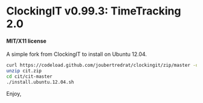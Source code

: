 ClockingIT v0.99.3: TimeTracking 2.0
====================================
#### MIT/X11 license


A simple fork from ClockingIT to install on Ubuntu 12.04.

```sh
curl https://codeload.github.com/joubertredrat/clockingit/zip/master -o cit.zip
unzip cit.zip
cd cit/cit-master
./install.ubuntu.12.04.sh
```

Enjoy,
